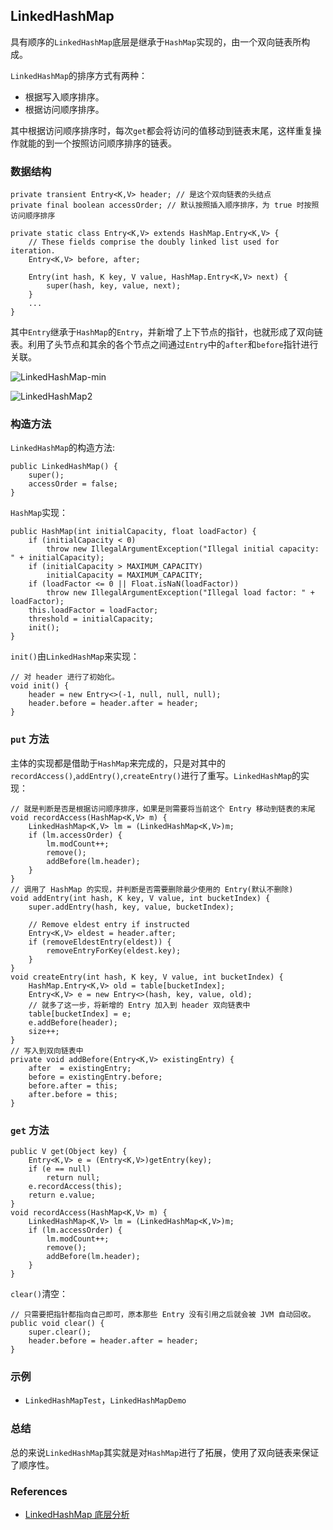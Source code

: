 ## LinkedHashMap

具有顺序的`LinkedHashMap`底层是继承于`HashMap`实现的，由一个双向链表所构成。

`LinkedHashMap`的排序方式有两种：
- 根据写入顺序排序。
- 根据访问顺序排序。

其中根据访问顺序排序时，每次`get`都会将访问的值移动到链表末尾，这样重复操作就能的到一个按照访问顺序排序的链表。

### 数据结构
```
private transient Entry<K,V> header; // 是这个双向链表的头结点
private final boolean accessOrder; // 默认按照插入顺序排序，为 true 时按照访问顺序排序
 
private static class Entry<K,V> extends HashMap.Entry<K,V> {
	// These fields comprise the doubly linked list used for iteration.
	Entry<K,V> before, after;

	Entry(int hash, K key, V value, HashMap.Entry<K,V> next) {
		super(hash, key, value, next);
	}
	...
}
```
其中`Entry`继承于`HashMap`的`Entry`，并新增了上下节点的指针，也就形成了双向链表。利用了头节点和其余的各个节点之间通过`Entry`中的`after`和`before`指针进行关联。

![LinkedHashMap-min](https://www.wailian.work/images/2018/10/19/LinkedHashMap-min.jpg)

![LinkedHashMap2](https://s1.wailian.download/2019/12/31/LinkedHashMap2-min.png)

### 构造方法
`LinkedHashMap`的构造方法:
```
public LinkedHashMap() {
	super();
	accessOrder = false;
}
```

`HashMap`实现：
```
public HashMap(int initialCapacity, float loadFactor) {
	if (initialCapacity < 0)
		throw new IllegalArgumentException("Illegal initial capacity: " + initialCapacity);
	if (initialCapacity > MAXIMUM_CAPACITY)
		initialCapacity = MAXIMUM_CAPACITY;
	if (loadFactor <= 0 || Float.isNaN(loadFactor))
		throw new IllegalArgumentException("Illegal load factor: " + loadFactor);
	this.loadFactor = loadFactor;
	threshold = initialCapacity;
	init();
}
```

`init()`由`LinkedHashMap`来实现：
```
// 对 header 进行了初始化。
void init() {
	header = new Entry<>(-1, null, null, null);
	header.before = header.after = header;
}
```

### `put` 方法
主体的实现都是借助于`HashMap`来完成的，只是对其中的`recordAccess()`,`addEntry()`,`createEntry()`进行了重写。`LinkedHashMap`的实现：
```
// 就是判断是否是根据访问顺序排序，如果是则需要将当前这个 Entry 移动到链表的末尾
void recordAccess(HashMap<K,V> m) {
	LinkedHashMap<K,V> lm = (LinkedHashMap<K,V>)m;
	if (lm.accessOrder) {
		lm.modCount++;
		remove();
		addBefore(lm.header);
	}
}
// 调用了 HashMap 的实现，并判断是否需要删除最少使用的 Entry(默认不删除)
void addEntry(int hash, K key, V value, int bucketIndex) {
	super.addEntry(hash, key, value, bucketIndex);

	// Remove eldest entry if instructed
	Entry<K,V> eldest = header.after;
	if (removeEldestEntry(eldest)) {
		removeEntryForKey(eldest.key);
	}
}
void createEntry(int hash, K key, V value, int bucketIndex) {
	HashMap.Entry<K,V> old = table[bucketIndex];
	Entry<K,V> e = new Entry<>(hash, key, value, old);
	// 就多了这一步，将新增的 Entry 加入到 header 双向链表中
	table[bucketIndex] = e;
	e.addBefore(header);
	size++;
}
// 写入到双向链表中
private void addBefore(Entry<K,V> existingEntry) {
	after  = existingEntry;
	before = existingEntry.before;
	before.after = this;
	after.before = this;
}
```

### `get` 方法
```
public V get(Object key) {
	Entry<K,V> e = (Entry<K,V>)getEntry(key);
	if (e == null)
		return null;
	e.recordAccess(this);
	return e.value;
}
void recordAccess(HashMap<K,V> m) {
	LinkedHashMap<K,V> lm = (LinkedHashMap<K,V>)m;
	if (lm.accessOrder) {
		lm.modCount++;
		remove();
		addBefore(lm.header);
	}
}
```
`clear()`清空：
```
// 只需要把指针都指向自己即可，原本那些 Entry 没有引用之后就会被 JVM 自动回收。
public void clear() {
	super.clear();
	header.before = header.after = header;
}
```

### 示例
- `LinkedHashMapTest`，`LinkedHashMapDemo`

### 总结
总的来说`LinkedHashMap`其实就是对`HashMap`进行了拓展，使用了双向链表来保证了顺序性。

### References
- [LinkedHashMap 底层分析](https://crossoverjie.top/2018/02/06/LinkedHashMap/)